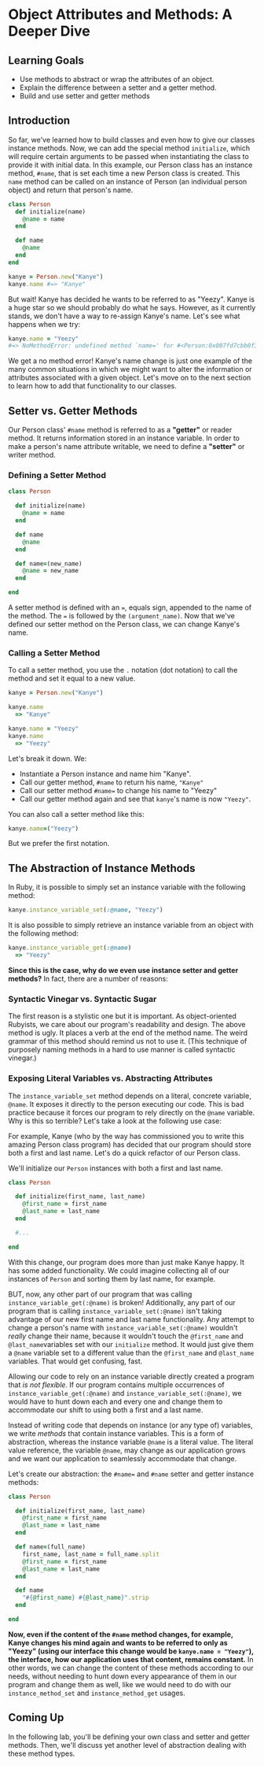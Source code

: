 # Object Attributes and Methods: A Deeper Dive

## Learning Goals

- Use methods to abstract or wrap the attributes of an object.
- Explain the difference between a setter and a getter method.
- Build and use setter and getter methods

## Introduction

So far, we've learned how to build classes and even how to give our classes
instance methods. Now, we can add the special method `initialize`, which will
require certain arguments to be passed when instantiating the class to provide
it with initial data. In this example, our Person class has an instance method,
`#name`, that is set each time a new Person class is created. This `name` method
can be called on an instance of Person (an individual person object) and return
that person's name.

```ruby
class Person
  def initialize(name)
    @name = name
  end

  def name
    @name
  end
end

kanye = Person.new("Kanye")
kanye.name #=> "Kanye"
```

But wait! Kanye has decided he wants to be referred to as "Yeezy". Kanye is a
huge star so we should probably do what he says. However, as it currently
stands, we don't have a way to re-assign Kanye's name. Let's see what happens
when we try:

```ruby
kanye.name = "Yeezy"
#=> NoMethodError: undefined method `name=' for #<Person:0x007fd7cbb0f3d8>
```

We get a no method error! Kanye's name change is just one example of the many
common situations in which we might want to alter the information or attributes
associated with a given object. Let's move on to the next section to learn how
to add that functionality to our classes.

## Setter vs. Getter Methods

Our Person class' `#name` method is referred to as a **"getter"** or reader
method. It returns information stored in an instance variable. In order to make
a person's name attribute writable, we need to define a **"setter"** or writer
method.

### Defining a Setter Method

```ruby
class Person

  def initialize(name)
    @name = name
  end

  def name
    @name
  end

  def name=(new_name)
    @name = new_name
  end

end
```

A setter method is defined with an `=`, equals sign, appended to the name of the
method. The `=` is followed by the `(argument_name)`. Now that we've defined our
setter method on the Person class, we can change Kanye's name.

### Calling a Setter Method

To call a setter method, you use the `.` notation (dot notation) to call the
method and set it equal to a new value.

```ruby
kanye = Person.new("Kanye")

kanye.name
  => "Kanye"

kanye.name = "Yeezy"
kanye.name
  => "Yeezy"
```

Let's break it down. We:

- Instantiate a Person instance and name him "Kanye".
- Call our getter method, `#name` to return his name, `"Kanye"`
- Call our setter method `#name=` to change his name to "Yeezy"
- Call our getter method again and see that `kanye`'s name is now `"Yeezy"`.

You can also call a setter method like this:

```ruby
kanye.name=("Yeezy")
```

But we prefer the first notation.

## The Abstraction of Instance Methods

In Ruby, it is possible to simply set an instance variable with the following method:

```ruby
kanye.instance_variable_set(:@name, "Yeezy")
```

It is also possible to simply retrieve an instance variable from an object with the following method:

```ruby
kanye.instance_variable_get(:@name)
  => "Yeezy"
```

**Since this is the case, why do we even use instance setter and getter methods?** In fact, there are a number of reasons:

### Syntactic Vinegar vs. Syntactic Sugar

The first reason is a stylistic one but it is important. As object-oriented
Rubyists, we care about our program's readability and design. The above method
is ugly. It places a verb at the end of the method name. The weird grammar of
this method should remind us not to use it. (This technique of purposely naming
methods in a hard to use manner is called syntactic vinegar.)

### Exposing Literal Variables vs. Abstracting Attributes

The `instance_variable_set` method depends on a literal, concrete variable,
`@name`. It exposes it directly to the person executing our code. This is bad
practice because it forces our program to rely directly on the `@name` variable.
Why is this so terrible? Let's take a look at the following use case:

For example, Kanye (who by the way has commissioned you to write this amazing
Person class program) has decided that our program should store both a first and
last name. Let's do a quick refactor of our Person class.

We'll initialize our `Person` instances with both a first and last name.

```ruby
class Person

  def initialize(first_name, last_name)
    @first_name = first_name
    @last_name = last_name
  end

  #...

end
```

With this change, our program does more than just make Kanye happy. It has some
added functionality. We could imagine collecting all of our instances of `Person`
and sorting them by last name, for example.

BUT, now, any other part of our program that was calling
`instance_variable_get(:@name)` is broken! Additionally, any part of our program
that is calling `instance_variable_set(:@name)` isn't taking advantage of our
new first name and last name functionality. Any attempt to change a person's
name with `instance_variable_set(:@name)` wouldn't _really_ change their name,
because it wouldn't touch the `@first_name` and `@last_name`variables set with
our `initialize` method. It would just give them a `@name` variable set to a
different value than the `@first_name` and `@last_name` variables. That would
get confusing, fast.

Allowing our code to rely on an instance variable directly created a program
that _is not flexible_. If our program contains multiple occurrences of
`instance_variable_get(:@name)` and `instance_variable_set(:@name)`, we would
have to hunt down each and every one and change them to accommodate our shift to
using both a first and a last name.

Instead of writing code that depends on instance (or any type of) variables, we
write _methods_ that contain instance variables. This is a form of abstraction,
whereas the instance variable `@name` is a literal value. The literal value
reference, the variable `@name`, may change as our application grows and we want
our application to seamlessly accommodate that change.

Let's create our abstraction: the `#name=` and `#name` setter and getter
instance methods:

```ruby
class Person

  def initialize(first_name, last_name)
    @first_name = first_name
    @last_name = last_name
  end

  def name=(full_name)
    first_name, last_name = full_name.split
    @first_name = first_name
    @last_name = last_name
  end

  def name
    "#{@first_name} #{@last_name}".strip
  end

end
```

**Now, even if the content of the `#name` method changes, for example, Kanye
changes his mind again and wants to be referred to only as "Yeezy" (using our
interface this change would be `kanye.name = "Yeezy"`), the interface, how our
application uses that content, remains constant.** In other words, we can change
the content of these methods according to our needs, without needing to hunt
down every appearance of them in our program and change them as well, like we
would need to do with our `instance_method_set` and `instance_method_get`
usages.

## Coming Up

In the following lab, you'll be defining your own class and setter and getter
methods. Then, we'll discuss yet another level of abstraction dealing with these
method types.
